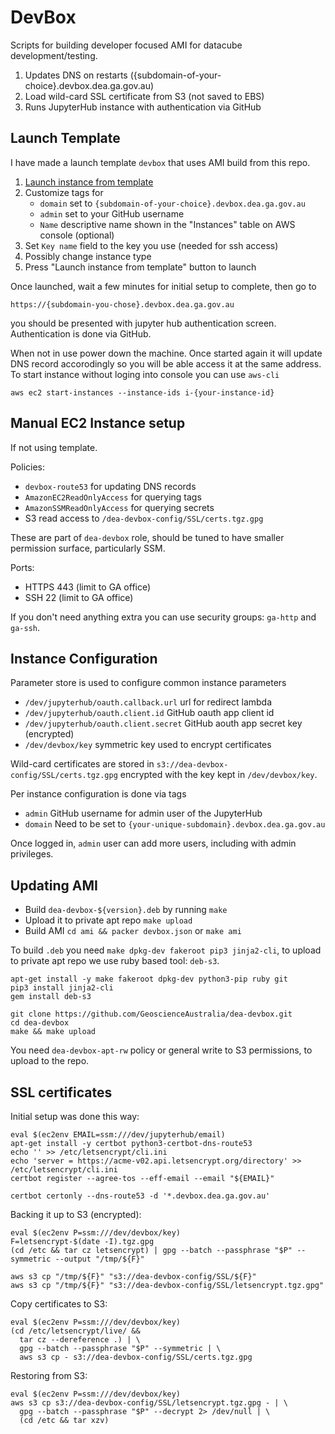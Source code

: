 # DevBox

Scripts for building developer focused AMI for datacube development/testing.

1. Updates DNS on restarts ({subdomain-of-your-choice}.devbox.dea.ga.gov.au)
2. Load wild-card SSL certificate from S3 (not saved to EBS)
3. Runs JupyterHub instance with authentication via GitHub

## Launch Template

I have made a launch template `devbox` that uses AMI build from this
repo.

1. [Launch instance from template](https://ap-southeast-2.console.aws.amazon.com/ec2/v2/home?region=ap-southeast-2#LaunchInstanceFromTemplate:launchTemplateId=lt-0f58ab771dd16e763)
2. Customize tags for
   - `domain` set to `{subdomain-of-your-choice}.devbox.dea.ga.gov.au`
   - `admin` set to your GitHub username
   - `Name` descriptive name shown in the "Instances" table on AWS console (optional)
3. Set `Key name` field to the key you use (needed for ssh access)
4. Possibly change instance type
5. Press "Launch instance from template" button to launch

Once launched, wait a few minutes for initial setup to complete, then go to

```
https://{subdomain-you-chose}.devbox.dea.ga.gov.au
```

you should be presented with jupyter hub authentication screen. Authentication is done via GitHub.

When not in use power down the machine. Once started again it will update DNS record accorodingly
so you will be able access it at the same address. To start instance without loging into console
you can use `aws-cli`

```
aws ec2 start-instances --instance-ids i-{your-instance-id}
```

## Manual EC2 Instance setup

If not using template.

Policies:

- `devbox-route53` for updating DNS records
- `AmazonEC2ReadOnlyAccess` for querying tags
- `AmazonSSMReadOnlyAccess` for querying secrets
- S3 read access to `/dea-devbox-config/SSL/certs.tgz.gpg`

These are part of `dea-devbox` role, should be tuned to have smaller permission
surface, particularly SSM.

Ports:

- HTTPS 443 (limit to GA office)
- SSH 22 (limit to GA office)

If you don't need anything extra you can use security groups: `ga-http` and `ga-ssh`.


## Instance Configuration

Parameter store is used to configure common instance parameters

- `/dev/jupyterhub/oauth.callback.url` url for redirect lambda
- `/dev/jupyterhub/oauth.client.id` GitHub oauth app client id
- `/dev/jupyterhub/oauth.client.secret` GitHub aouth app secret key (encrypted)
- `/dev/devbox/key` symmetric key used to encrypt certificates

Wild-card certificates are stored in `s3://dea-devbox-config/SSL/certs.tgz.gpg`
encrypted with the key kept in `/dev/devbox/key`.

Per instance configuration is done via tags

- `admin` GitHub username for admin user of the JupyterHub
- `domain` Need to be set to `{your-unique-subdomain}.devbox.dea.ga.gov.au`

Once logged in, `admin` user can add more users, including with admin privileges.


## Updating AMI

- Build `dea-devbox-${version}.deb` by running `make`
- Upload it to private apt repo `make upload`
- Build AMI `cd ami && packer devbox.json` or `make ami`

To build `.deb` you need `make dpkg-dev fakeroot pip3 jinja2-cli`, to upload to
private apt repo we use ruby based tool: `deb-s3`.

```
apt-get install -y make fakeroot dpkg-dev python3-pip ruby git
pip3 install jinja2-cli
gem install deb-s3

git clone https://github.com/GeoscienceAustralia/dea-devbox.git
cd dea-devbox
make && make upload
```

You need `dea-devbox-apt-rw` policy or general write to S3 permissions, to upload to the repo.


## SSL certificates

Initial setup was done this way:

```
eval $(ec2env EMAIL=ssm:///dev/jupyterhub/email)
apt-get install -y certbot python3-certbot-dns-route53
echo '' >> /etc/letsencrypt/cli.ini
echo 'server = https://acme-v02.api.letsencrypt.org/directory' >> /etc/letsencrypt/cli.ini
certbot register --agree-tos --eff-email --email "${EMAIL}"

certbot certonly --dns-route53 -d '*.devbox.dea.ga.gov.au'
```

Backing it up to S3 (encrypted):

```
eval $(ec2env P=ssm:///dev/devbox/key)
F=letsencrypt-$(date -I).tgz.gpg
(cd /etc && tar cz letsencrypt) | gpg --batch --passphrase "$P" --symmetric --output "/tmp/${F}"

aws s3 cp "/tmp/${F}" "s3://dea-devbox-config/SSL/${F}"
aws s3 cp "/tmp/${F}" "s3://dea-devbox-config/SSL/letsencrypt.tgz.gpg"
```

Copy certificates to S3:

```
eval $(ec2env P=ssm:///dev/devbox/key)
(cd /etc/letsencrypt/live/ &&
  tar cz --dereference .) | \
  gpg --batch --passphrase "$P" --symmetric | \
  aws s3 cp - s3://dea-devbox-config/SSL/certs.tgz.gpg
```

Restoring from S3:

```
eval $(ec2env P=ssm:///dev/devbox/key)
aws s3 cp s3://dea-devbox-config/SSL/letsencrypt.tgz.gpg - | \
  gpg --batch --passphrase "$P" --decrypt 2> /dev/null | \
  (cd /etc && tar xzv)
```
